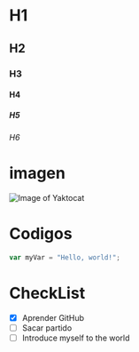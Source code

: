 # H1
## H2
### H3
#### H4
##### H5
###### H6


# imagen
![Image of Yaktocat](https://octodex.github.com/images/yaktocat.png)

# Codigos

``` javascript
var myVar = "Hello, world!";
```

# CheckList

- [X] Aprender GitHub
- [ ] Sacar partido
- [ ] Introduce myself to the world
